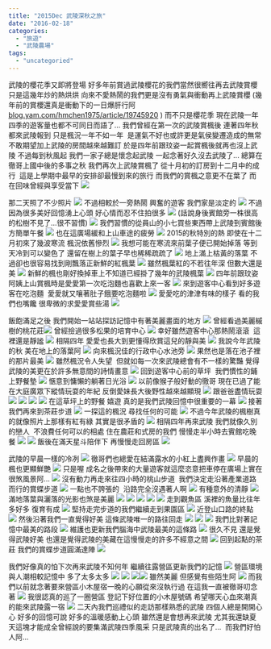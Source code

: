 ```yaml
---
title: "2015Dec 武陵深秋之旅"
date: "2016-02-18"
categories: 
  - "旅遊"
  - "武陵農場"
tags: 
  - "uncategoried"
---
```


武陵的櫻花季又即將登場 好多年前賞過武陵櫻花的我們當然很嚮往再去武陵賞櫻 只是這幾年炒的熱烘烘 向來不愛熱鬧的我們更是沒有勇氣與衝動再上武陵賞櫻 (幾年前的賞櫻還真是衝動下的一日爆肝行阿[blog.yam.com/hmchen1975/article/19745920](http://blog.yam.com/hmchen1975/article/19745920) ) 而不只是櫻花季 現在武陵一年四季的遊客量也都不可同日而語了... 我們曾經在第一次的武陵賞楓後 連著四年秋都來武陵報到 只是楓況一年不如一年  是運氣不好也或許更是氣侯變遷造成的無常 不敢期望加上武陵的房間越來越難訂 於是四年前跟玟姿一起賞楓後就再也沒上武陵 不過每到秋風起 我們一家子總是懷念起武陵 一起念著好久沒去武陵了... 總算在徹哥上國中後的多事之秋 我們再次上武陵賞楓了 從十月初的訂房到十二月中的成行  這是上學期中最早的安排卻最慢到來的旅行 而我們的賞楓之意更不在葉了 而在回味曾經與享受當下 [![](images/24266045156_3bc08b549c.jpg)](http://flickr.com/photos/33703965@N00/24266045156)

那二天照了不少照片 [![](images/24266799636_8a74f55c9f.jpg)](http://flickr.com/photos/33703965@N00/24266799636) 不過相較於一旁熱鬧 興奮的遊客 我們家是淡定的 ![](images/24210460241_1494a1d076.jpg) 不過因為很多美好回憶湧上心頭 好心情而忍不住拍很多 ![](images/24266715426_85332f3870.jpg) (話說身後賓館旁一株很高的松樹不見了...很不習慣) [![](images/23666028383_f092900cfb.jpg)](http://flickr.com/photos/33703965@N00/23666028383) 我們習慣的從員山的小七買些東西帶上武陵到賓館後方簡單午餐 [![](images/23666113203_281e1ec287.jpg)](http://flickr.com/photos/33703965@N00/23666113203) 也在這廣場緩和上山車途的疲勞 ![](images/24292911455_ac3162a5e5.jpg) 2015的秋特別的熱 即使在十二月初來了幾波寒流 楓況依舊慘烈 [![](images/24266694486_8b3a548d7b.jpg)](http://flickr.com/photos/33703965@N00/24266694486) 我想可能在寒流來前葉子便已開始掉落 等到天冷到可以變色了 還留在樹上的葉子早也稀稀疏疏了 ![](images/25087849555_4465291e3e.jpg) 地上滿上枯黃的落葉 不過卻也很容易找到剛飄落正新鮮的紅楓葉 [![](images/23924981139_313b6585bc.jpg)](http://flickr.com/photos/33703965@N00/23924981139) 雖然楓葉紅的不若往年深 但數大還是美 [![](images/24210293651_136f9260ab.jpg)](http://flickr.com/photos/33703965@N00/24210293651) 新鮮的楓也剛好換掉車上不知道已經掛了幾年的武陵楓葉 [![](images/24292815295_9d78507736.jpg)](http://flickr.com/photos/33703965@N00/24292815295) 四年前跟玟姿阿姨上山賞楓時是愛愛第一次吃泡麵也喜歡上來一客 [![](images/24210280641_38ac399669.jpg)](http://flickr.com/photos/33703965@N00/24210280641) 來到遊客中心看到好多遊客在吃泡麵  愛愛就又嚷著肚子餓要吃泡麵啦 [![](images/23924886549_9301d1a39b.jpg)](http://flickr.com/photos/33703965@N00/23924886549) 愛愛吃的津津有味的樣子 看的我們也嘴饞 很卑微的求愛愛賞些湯 [![](images/24184541182_8da0a38416.jpg)](http://flickr.com/photos/33703965@N00/24184541182)

飯飽滿足之後 我們開始一站站探訪記憶中有著美麗畫面的地方 [![](images/23997092630_52bc75b449.jpg)](http://flickr.com/photos/33703965@N00/23997092630) 曾經看過美麗槭樹的桃花莊[![](images/24292725425_261503863d.jpg)](http://flickr.com/photos/33703965@N00/24292725425) 曾經撿過很多松果的培育中心 [![](images/24266500766_18c11baee1.jpg)](http://flickr.com/photos/33703965@N00/24266500766) 幸好雖然遊客中心那熱鬧滾滾  這裡還是靜謐 [![](images/23665800983_70545b6154.jpg)](http://flickr.com/photos/33703965@N00/23665800983) 相隔四年 愛愛也長大到更懂得欣賞這兒的靜與美 [![](images/23664383584_9b5f3b5366.jpg)](http://flickr.com/photos/33703965@N00/23664383584) 我說今年武陵的秋 美在地上的落葉阿 [![](images/23997000010_f06dcfcb53.jpg)](http://flickr.com/photos/33703965@N00/23997000010) 向來楓況佳的行政中心水池旁 [![](images/24210059631_bce7e14892.jpg)](http://flickr.com/photos/33703965@N00/24210059631) 果然也是落在池子裡的那片最美 [![](images/24292552455_08f86aaa2d.jpg)](http://flickr.com/photos/33703965@N00/24292552455) 雖然楓況令人失望  但就如每一次來武陵總會有不一樣的驚豔 覺得武陵的美更在於許多無意間的詩情畫意 ![](images/25087830105_94acf192c1.jpg) 回到遊客中心前的草坪  我們慣性的鋪上野餐墊 ![](images/24460958863_4f538538d6.jpg) 愜意到慵懶的躺著日光浴 ![](images/24457137964_ccc9b8832d.jpg) 以前像猴子般好動的徹哥 現在已過了能在大庭廣眾下縱情玩耍的年紀 反倒愛妹長大後野性越來越顯現 [![](images/24209980261_232fac3e69.jpg)](http://flickr.com/photos/33703965@N00/24209980261) 跟爸爸盡情玩耍 [![](images/24292533485_bca975ec22.jpg)](http://flickr.com/photos/33703965@N00/24292533485) [![](images/23996915470_f17276f1d5.jpg)](http://flickr.com/photos/33703965@N00/23996915470) [![](images/24184302392_3a3e1ff3fe.jpg)](http://flickr.com/photos/33703965@N00/24184302392)  ![](images/24292479225_892d6ce724.jpg) 在這草坪上的野餐 嬉遊 真的是我們武陵回憶中很重要的一幕 ![](images/24720138299_b307204807.jpg) 接著我們再來到茶莊步道 [![](images/23664187394_78313e3757.jpg)](http://flickr.com/photos/33703965@N00/23664187394) 一探這的楓況 尋找任何的可能 [![](images/23924543119_500d74586c.jpg)](http://flickr.com/photos/33703965@N00/23924543119) 不過今年武陵的楓樹真的就像照片上那樣有紅有綠 其實是很矛盾的 [![](images/24266230186_e720d9632b.jpg)](http://flickr.com/photos/33703965@N00/24266230186) 相隔四年再來武陵 我們就像久別的戀人  不浪費任何可以的相處 住在農莊和式房的我們 慢慢走半小時去賓館吃晚餐 [![](images/24209848611_e5b6646e2b.jpg)](http://flickr.com/photos/33703965@N00/24209848611) [![](images/24209841241_46c646ddf0.jpg)](http://flickr.com/photos/33703965@N00/24209841241) 飯後在滿天星斗陪伴下 再慢慢走回房區 [![](images/23924508719_b5bb037e60.jpg)](http://flickr.com/photos/33703965@N00/23924508719)

武陵的早晨一樣的冷冽 [![](images/23664095584_35c83ba964.jpg)](http://flickr.com/photos/33703965@N00/23664095584) 徹哥們也總愛在結滿露水的小紅上盡興作畫 [![](images/24209765211_edabbf7d65.jpg)](http://flickr.com/photos/33703965@N00/24209765211) 早晨的楓也更顯鮮艷 [![](images/24209817651_3c8909d8a6.jpg)](http://flickr.com/photos/33703965@N00/24209817651) 只是喔 成名之後帶來的大量遊客就這麼恣意把車停在廣場上實在很煞風景阿... [![](images/24292302555_6ed9300abb.jpg)](http://flickr.com/photos/33703965@N00/24292302555) 沒有動力再走來往四小時的桃山步道  我們決定走沿著產業道路而行的賞蝶步道 [![](images/23664043734_caa1374155.jpg)](http://flickr.com/photos/33703965@N00/23664043734) 一點也不誇張的  沿路完全沒遇著人啊 ![](images/24183976532_b039a72794.jpg) 有種意外的清靜 [![](images/24266056166_fa2266a39c.jpg)](http://flickr.com/photos/33703965@N00/24266056166) 滿地落葉與灑落的光影也煞是美麗 ![](images/24266037436_9665c2247d.jpg)  [![](images/23996528070_4a97190e11.jpg)](http://flickr.com/photos/33703965@N00/23996528070) [![](images/23663869224_42b503517b.jpg)](http://flickr.com/photos/33703965@N00/23663869224) [![](images/24292076395_0fb8d2a038.jpg)](http://flickr.com/photos/33703965@N00/24292076395) [![](images/24183871792_235c0811a3.jpg)](http://flickr.com/photos/33703965@N00/24183871792) 走到觀魚區 溪裡的魚量比往年多好多 復育有成 [![](images/23996445030_6920d0c9e5.jpg)](http://flickr.com/photos/33703965@N00/23996445030) 堅持走完步道的我們繼續走到果園區 [![](images/24265881226_cac47289ae.jpg)](http://flickr.com/photos/33703965@N00/24265881226) 近登山口路的終點 [![](images/23665171843_41cc1fd555.jpg)](http://flickr.com/photos/33703965@N00/23665171843) 然後沿著我們一直覺得好美 這條武陵唯一的路往回走 [![](images/24265765946_2e8aedb76c.jpg)](http://flickr.com/photos/33703965@N00/24265765946) [![](images/23665112013_5916ec787c.jpg)](http://flickr.com/photos/33703965@N00/23665112013) [![](images/24183715622_4b177190c1.jpg)](http://flickr.com/photos/33703965@N00/24183715622) 我們比對著記憶中最美的路段 [![](images/23663696274_37119f8d53.jpg)](http://flickr.com/photos/33703965@N00/23663696274) 維護也更新我們腦海中武陵最美的這條路 [![](images/24291899815_856ce76bc6.jpg)](http://flickr.com/photos/33703965@N00/24291899815) 很久不見 還是覺得武陵好美 也還是覺得武陵的美藏在這慢慢走的許多不經意之間 [![](images/24265738606_f4edbd1dff.jpg)](http://flickr.com/photos/33703965@N00/24265738606) 回到起點的茶莊 我們的賞蝶步道圓滿達陣 [![](images/23996260630_18160f3fa7.jpg)](http://flickr.com/photos/33703965@N00/23996260630)

我們好像真的怕下次再來武陵不知何年 繼續往露營區更新我們的記憶 [![](images/23663503104_fc8de04396.jpg)](http://flickr.com/photos/33703965@N00/23663503104) 營區環境與人潮相較記憶中 多了太多太多 [![](images/24265686136_fd9190344e.jpg)](http://flickr.com/photos/33703965@N00/24265686136) [![](images/23923952709_1dfb11ce9f.jpg)](http://flickr.com/photos/33703965@N00/23923952709) [ ![](images/24183599132_01198fbe7b.jpg)](http://flickr.com/photos/33703965@N00/24183599132)[![](images/24183573592_a832100a2b.jpg)](http://flickr.com/photos/33703965@N00/24183573592) 雖然美麗 但感覺有些陌生阿 [![](images/24265594586_1fda08e45e.jpg)](http://flickr.com/photos/33703965@N00/24265594586) 而我們以前就念著要來營區小木屋宿一晚的心願從來沒執行過 在這我一直被徹哥叨念著 [![](images/24183558092_7f99c43b41.jpg)](http://flickr.com/photos/33703965@N00/24183558092) 我很認真的巡了一圈營區 登記下好位置的小木屋號碼 希望哪天心血來潮真的能來武陵露一宿 ![](images/24183501012_c7826eb08c.jpg) 二天內我們巡禮似的走訪那樣熟悉的武陵 四個人總是開開心心 好多的回憶可說 好多的溫暖感動上心頭 雖然還是會想再來武陵 尤其我還缺夏天這塊才能成全曾經說的要集滿武陵四季風采 只是武陵真的出名了...  而我們好怕人阿...
